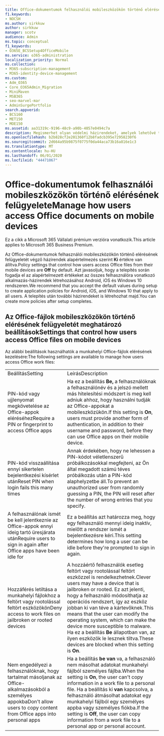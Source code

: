```yaml
---
title: Office-dokumentumok felhasználói mobileszközökön történő elérésének felügyelete
f1.keywords:
- NOCSH
ms.author: sirkkuw
author: sirkkuw
manager: scotv
audience: Admin
ms.topic: conceptual
f1_keywords:
- O365E_BCSSetup4OfficeMobile
ms.service: o365-administration
localization_priority: Normal
ms.collection:
- M365-subscription-management
- M365-identity-device-management
ms.custom:
- Adm_O365
- Core_O365Admin_Migration
- MiniMaven
- MSB365
- seo-marvel-mar
- AdminSurgePortfolio
search.appverid:
- BCS160
- MET150
- MOE150
ms.assetid: aa31319c-9196-48c9-a90b-4057e0494c7a
description: Megismerhet olyan védelmi házirendeket, amelyek lehetővé teszik, hogy a felhasználók hogyan férnek hozzá az Office-alkalmazásokhoz és a munkahelyi fájlokhoz mobileszközről.
ms.openlocfilehash: b2b828cf2e201360f12b8fadcb395e72958230f6
ms.sourcegitcommit: 2d664a95b9875f0775f0da44aca73b16a816e1c3
ms.translationtype: MT
ms.contentlocale: hu-HU
ms.lasthandoff: 06/01/2020
ms.locfileid: "44471067"
---
```

# <a name="manage-how-users-access-office-documents-on-mobile-devices"></a><span data-ttu-id="40858-103">Office-dokumentumok felhasználói mobileszközökön történő elérésének felügyelete</span><span class="sxs-lookup"><span data-stu-id="40858-103">Manage how users access Office documents on mobile devices</span></span>

<span data-ttu-id="40858-104">Ez a cikk a Microsoft 365 Vállalati prémium verzióra vonatkozik.</span><span class="sxs-lookup"><span data-stu-id="40858-104">This article applies to Microsoft 365 Business Premium.</span></span>

<span data-ttu-id="40858-105">Az Office-dokumentumok felhasználói mobileszközökön történő elérésének felügyeletét végző házirendek alapértelmezés szerint **Ki** értékre van állítva.</span><span class="sxs-lookup"><span data-stu-id="40858-105">Policy settings that control how users access Office files from their mobile devices are **Off** by default.</span></span> <span data-ttu-id="40858-106">Azt javasoljuk, hogy a telepítés során fogadja el az alapértelmezett értékeket az összes felhasználóra vonatkozó alkalmazás-házirendek létrehozásához Android, iOS és Windows 10 rendszeren.</span><span class="sxs-lookup"><span data-stu-id="40858-106">We recommend that you accept the default values during setup to create application policies for Android, iOS, and Windows 10 that apply to all users.</span></span> <span data-ttu-id="40858-107">A telepítés után további házirendeket is létrehozhat majd.</span><span class="sxs-lookup"><span data-stu-id="40858-107">You can create more policies after setup completes.</span></span> 
  
## <a name="settings-that-control-how-users-access-office-files-on-mobile-devices"></a><span data-ttu-id="40858-108">Az Office-fájlok mobileszközökön történő elérésének felügyeletét meghatározó beállítások</span><span class="sxs-lookup"><span data-stu-id="40858-108">Settings that control how users access Office files on mobile devices</span></span>

<span data-ttu-id="40858-109">Az alábbi beállítások használhatók a munkahelyi Office-fájlok elérésének kezelésére:</span><span class="sxs-lookup"><span data-stu-id="40858-109">The following settings are available to manage how users access Office work files:</span></span>
  
|||
|:-----|:-----|
|<span data-ttu-id="40858-110">Beállítás</span><span class="sxs-lookup"><span data-stu-id="40858-110">Setting</span></span>  <br/> |<span data-ttu-id="40858-111">Leírás</span><span class="sxs-lookup"><span data-stu-id="40858-111">Description</span></span>  <br/> |
|<span data-ttu-id="40858-112">PIN-kód vagy ujjlenyomat megkövetelése az Office-appok eléréséhez</span><span class="sxs-lookup"><span data-stu-id="40858-112">Require a PIN or fingerprint to access Office apps</span></span>  <br/> |<span data-ttu-id="40858-113">Ha ez a beállítás **Be,** a felhasználóknak a felhasználónév és a jelszó mellett más hitelesítési módszert is meg kell adniuk ahhoz, hogy használni tudják az Office-appokat a mobileszközükön.</span><span class="sxs-lookup"><span data-stu-id="40858-113">If this setting is **On**, users must provide another form of authentication, in addition to their username and password, before they can use Office apps on their mobile device.</span></span>  <br/> |
|<span data-ttu-id="40858-114">PIN-kód visszaállítása ennyi sikertelen bejelentkezési kísérlet után</span><span class="sxs-lookup"><span data-stu-id="40858-114">Reset PIN when login fails this many times</span></span>  <br/> |<span data-ttu-id="40858-115">Annak érdekében, hogy ne lehessen a PIN-kódot véletlenszerű próbálkozásokkal megfejteni, az Ön által megadott számú téves próbálkozás után a PIN-kód alaphelyzetbe áll.</span><span class="sxs-lookup"><span data-stu-id="40858-115">To prevent an unauthorized user from randomly guessing a PIN, the PIN will reset after the number of wrong entries that you specify.</span></span>  <br/> |
|<span data-ttu-id="40858-116">A felhasználónak ismét be kell jelentkeznie az Office-appok ennyi ideig tartó üresjárata után</span><span class="sxs-lookup"><span data-stu-id="40858-116">Require users to sign in again after Office apps have been idle for</span></span>  <br/> |<span data-ttu-id="40858-117">Ez a beállítás azt határozza meg, hogy egy felhasználó mennyi ideig inaktív, mielőtt a rendszer ismét a bejelentkezésre kéri.</span><span class="sxs-lookup"><span data-stu-id="40858-117">This setting determines how long a user can be idle before they're prompted to sign in again.</span></span>  <br/> |
|<span data-ttu-id="40858-118">Hozzáférés letiltása a munkahelyi fájlokhoz a feltört vagy rootolással feltört eszközökön</span><span class="sxs-lookup"><span data-stu-id="40858-118">Deny access to work files on jailbroken or rooted devices</span></span>  <br/> |<span data-ttu-id="40858-119">A hozzáértő felhasználók esetleg feltört vagy rootolással feltört eszközzel is rendelkezhetnek.</span><span class="sxs-lookup"><span data-stu-id="40858-119">Clever users may have a device that is jailbroken or rooted.</span></span> <span data-ttu-id="40858-120">Ez azt jelenti, hogy a felhasználó módosíthatja az operációs rendszert, így az eszköz jobban ki van téve a kártevőknek.</span><span class="sxs-lookup"><span data-stu-id="40858-120">This means that the user can modify the operating system, which can make the device more susceptible to malware.</span></span> <span data-ttu-id="40858-121">Ha ez a beállítás **Be** állapotban van, az ilyen eszközök le lesznek tiltva.</span><span class="sxs-lookup"><span data-stu-id="40858-121">These devices are blocked when this setting is **On**.</span></span>  <br/> |
|<span data-ttu-id="40858-122">Nem engedélyezi a felhasználóknak, hogy tartalmat másoljanak az Office-alkalmazásokból a személyes appokba</span><span class="sxs-lookup"><span data-stu-id="40858-122">Don't allow users to copy content from Office apps into personal apps</span></span>  <br/> |<span data-ttu-id="40858-123">Ha a beállítás **be van** va, a felhasználó nem másolhat adatokat munkahelyi fájlból személyes fájlba.</span><span class="sxs-lookup"><span data-stu-id="40858-123">When the setting is **On**, the user can't copy information in a work file to a personal file.</span></span> <span data-ttu-id="40858-124">Ha a beállítás ki **van** kapcsolva, a felhasználó átmásolhat adatokat egy munkahelyi fájlból egy személyes appba vagy személyes fiókba.</span><span class="sxs-lookup"><span data-stu-id="40858-124">If the setting is **Off**, the user can copy information from a work file to a personal app or personal account.</span></span>  <br/> |
   

